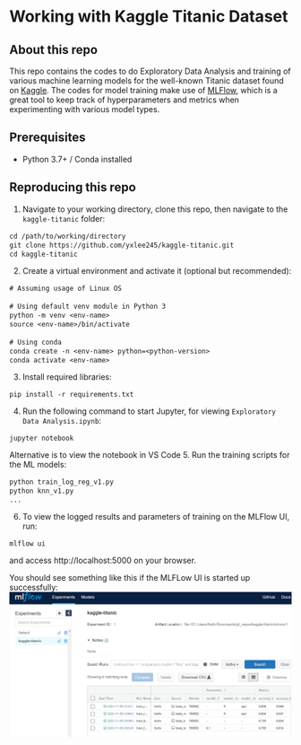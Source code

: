 # Working with Kaggle Titanic Dataset

## About this repo
This repo contains the codes to do Exploratory Data Analysis and training of various machine learning models for the well-known Titanic dataset found on [Kaggle](https://www.kaggle.com/c/titanic/data). The codes for model training make use of [MLFlow](https://mlflow.org/), which is a great tool to keep track of hyperparameters and metrics when experimenting with various model types.

## Prerequisites
- Python 3.7+ / Conda installed

## Reproducing this repo
1. Navigate to your working directory, clone this repo, then navigate to the `kaggle-titanic` folder:
```
cd /path/to/working/directory
git clone https://github.com/yxlee245/kaggle-titanic.git
cd kaggle-titanic
```
2. Create a virtual environment and activate it (optional but recommended):
```
# Assuming usage of Linux OS

# Using default venv module in Python 3
python -m venv <env-name>
source <env-name>/bin/activate

# Using conda
conda create -n <env-name> python=<python-version>
conda activate <env-name>
```
3. Install required libraries:
```
pip install -r requirements.txt
```
4. Run the following command to start Jupyter, for viewing `Exploratory Data Analysis.ipynb`:
```
jupyter notebook
```
Alternative is to view the notebook in VS Code
5. Run the training scripts for the ML models:
```
python train_log_reg_v1.py
python knn_v1.py
...
```
6. To view the logged results and parameters of training on the MLFlow UI, run:
```
mlflow ui
```
and access http://localhost:5000 on your browser.

You should see something like this if the MLFLow UI is started up successfully:
![mlflow-ui](imgs/mlflow-ui.jpg)